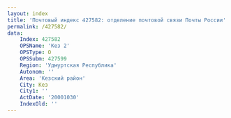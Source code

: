 ```yaml
---
layout: index
title: 'Почтовый индекс 427582: отделение почтовой связи Почты России'
permalink: /427582/
data:
    Index: 427582
    OPSName: 'Кез 2'
    OPSType: О
    OPSSubm: 427599
    Region: 'Удмуртская Республика'
    Autonom: ''
    Area: 'Кезский район'
    City: Кез
    City1: ''
    ActDate: '20001030'
    IndexOld: ''
---
```

